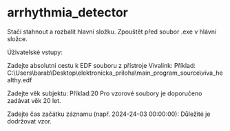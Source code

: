 # arrhythmia_detector

Stačí stahnout a rozbalit hlavní složku. Zpouštět před soubor .exe v hlávní složce.

Úživatelské vstupy:

Zadejte absolutní cestu k EDF souboru z přístroje Vivalink:
Příklad: C:\Users\barab\Desktop\elektronicka_priloha\main_program_source\viva_healthy.edf

Zadejte věk subjektu:
Příklad:20
Pro vzorové soubory je doporučeno zadávat věk 20 let.

Zadejte čas začátku záznamu (např. 2024-24-03 00:00:00):
Důležité je dodržovat vzor.
